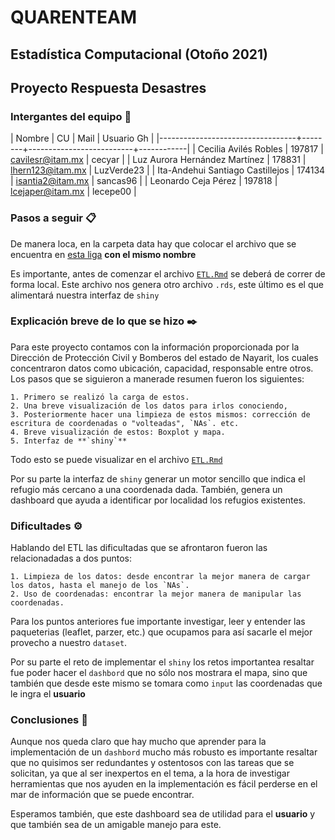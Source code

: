 # QUARENTEAM
## Estadística Computacional (Otoño 2021)

## Proyecto Respuesta Desastres
	
### Intergantes del equipo  🚀
	

| Nombre                           |  CU    | Mail                     | Usuario Gh |
|----------------------------------+--------+--------------------------+------------|
| Cecilia Avilés Robles	           | 197817 | cavilesr@itam.mx         | cecyar     |
| Luz Aurora Hernández Martínez    | 178831 | lhern123@itam.mx         | LuzVerde23 |
| Ita-Andehui Santiago Castillejos | 174134 | isantia2@itam.mx         | sancas96 |
| Leonardo Ceja Pérez              | 197818 | lcejaper@itam.mx         | lecepe00   |

### Pasos a seguir 📋

De manera loca, en la carpeta data hay que colocar el archivo que se encuentra en [esta liga](https://docs.google.com/spreadsheets/d/0Bw4a10rhk2QqaTZkUmQwaXU4aEE/edit?usp=sharing&ouid=101036910978943156470&resourcekey=0-RQa9gRpFX0x3z5bSJGn0Dg&rtpof=true&sd=true) **con el mismo nombre**

Es importante, antes de comenzar el archivo [`ETL.Rmd`](https://github.com/LuzVerde23/Estadistica-Computacional-fall2021/blob/main/proyectos/RespuestaDesastre/quarenteam/ETL.Rmd) se deberá de correr de forma local. Este archivo nos genera otro archivo `.rds`, este último es el que alimentará nuestra interfaz de `shiny`


### Explicación breve de lo que se hizo ✒️

Para este proyecto contamos con la información proporcionada por la Dirección de Protección Civil y Bomberos del estado de Nayarit, los cuales concentraron datos como ubicación, capacidad, responsable entre otros. Los pasos que se siguieron a manerade resumen fueron los siguientes:

	1. Primero se realizó la carga de estos.
	2. Una breve visualización de los datos para irlos conociendo, 
	3. Posteriormente hacer una limpieza de estos mismos: corrección de escritura de coordenadas o "volteadas", `NAs`. etc.
	4. Breve visualización de estos: Boxplot y mapa.
	5. Interfaz de **`shiny`**

Todo esto se puede visualizar en el archivo [`ETL.Rmd`](https://github.com/LuzVerde23/Estadistica-Computacional-fall2021/blob/main/proyectos/RespuestaDesastre/quarenteam/ETL.Rmd)

Por su parte la interfaz de `shiny` generar un motor sencillo que indica el refugio más cercano a una coordenada dada. También, genera un dashboard que ayuda a identificar por localidad los refugios existentes.

### Dificultades ⚙️

Hablando del ETL las dificultadas que se afrontaron fueron las relacionadadas a dos puntos:

	1. Limpieza de los datos: desde encontrar la mejor manera de cargar los datos, hasta el manejo de los `NAs`. 
	2. Uso de coordenadas: encontrar la mejor manera de manipular las coordenadas.

Para los puntos anteriores fue importante investigar, leer y entender las paqueterias (leaflet, parzer, etc.) que ocupamos para así sacarle el mejor provecho a nuestro `dataset`.

Por su parte el reto de implementar el `shiny` los retos importantea resaltar fue poder hacer el `dashbord` que no sólo nos mostrara el mapa, sino que también que desde este mismo se tomara como `input` las coordenadas que le ingra el **usuario**

### Conclusiones 📄

Aunque nos queda claro que hay mucho que aprender para la implementación de un `dashbord` mucho más robusto es importante resaltar que no quisimos ser redundantes y ostentosos con las tareas que se solicitan, ya que al ser inexpertos en el tema, a la hora de investigar herramientas que nos ayuden en la implementación es fácil perderse en el mar de información que se puede encontrar.

Esperamos también, que este dashboard sea de utilidad para el **usuario** y que también sea de un amigable manejo para este.

